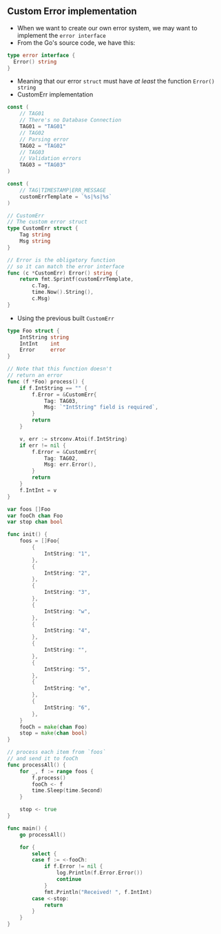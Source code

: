 ## Custom Error implementation
- When we want to create our own error system, we may want to implement the `error interface` 
- From the Go's source code, we have this:
```go
type error interface {
  Error() string
}
```
- Meaning that our error `struct` must have _at least_ the function `Error() string`
- CustomErr implementation
```go
const (
	// TAG01
	// There's no Database Connection
	TAG01 = "TAG01"
	// TAG02
	// Parsing error
	TAG02 = "TAG02"
	// TAG03
	// Validation errors
	TAG03 = "TAG03"
)

const (
	// TAG|TIMESTAMP|ERR_MESSAGE
	customErrTemplate = `%s|%s|%s`
)

// CustomErr
// The custom error struct
type CustomErr struct {
	Tag string
	Msg string
}

// Error is the obligatory function
// so it can match the error interface
func (c *CustomErr) Error() string {
	return fmt.Sprintf(customErrTemplate,
		c.Tag,
		time.Now().String(),
		c.Msg)
}
```

- Using the previous built `CustomErr`
```go
type Foo struct {
	IntString string
	IntInt    int
	Error     error
}

// Note that this function doesn't
// return an error
func (f *Foo) process() {
	if f.IntString == "" {
		f.Error = &CustomErr{
			Tag: TAG03,
			Msg: `"IntString" field is required`,
		}
		return
	}

	v, err := strconv.Atoi(f.IntString)
	if err != nil {
		f.Error = &CustomErr{
			Tag: TAG02,
			Msg: err.Error(),
		}
		return
	}
	f.IntInt = v
}

var foos []Foo
var fooCh chan Foo
var stop chan bool

func init() {
	foos = []Foo{
		{
			IntString: "1",
		},
		{
			IntString: "2",
		},
		{
			IntString: "3",
		},
		{
			IntString: "w",
		},
		{
			IntString: "4",
		},
		{
			IntString: "",
		},
		{
			IntString: "5",
		},
		{
			IntString: "e",
		},
		{
			IntString: "6",
		},
	}
	fooCh = make(chan Foo)
	stop = make(chan bool)
}

// process each item from `foos`
// and send it to fooCh
func processAll() {
	for _, f := range foos {
		f.process()
		fooCh <- f
		time.Sleep(time.Second)
	}

	stop <- true
}

func main() {
	go processAll()

	for {
		select {
		case f := <-fooCh:
			if f.Error != nil {
				log.Println(f.Error.Error())
				continue
			}
			fmt.Println("Received! ", f.IntInt)
		case <-stop:
			return
		}
	}
}

```
